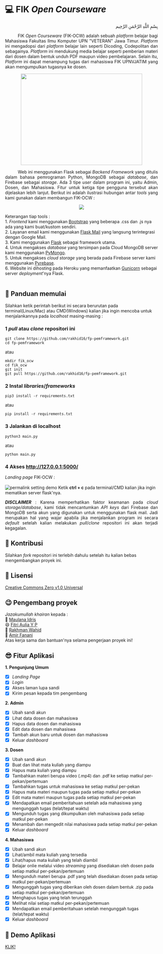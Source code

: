 # :computer: FIK <i>Open Courseware</i>

<p align="right">
بِسْمِ اللَّهِ الرَّحْمَنِ الرَّحِيم 
</p>

<p align="justify">
&emsp;&emsp;&emsp;FIK <i>Open Courseware</i> (FIK-OCW) adalah sebuah <i>platform</i> belajar bagi Mahasiswa Fakultas Ilmu Komputer UPN "VETERAN" Jawa Timur. <i>Platform</i> ini mengadopsi dari <i>platform</i> belajar lain seperti Dicoding, Codepolitan dan sebagainya. <i>Platform</i> ini mendukung media belajar seperti pemberian materi dari dosen dalam bentuk unduh PDF maupun video pembelajaran. Selain itu, <i>Platform</i> ini dapat menampung tugas dari mahasiswa FIK UPNVJATIM yang akan mengumpulkan tugasnya ke dosen.
</p>

<p align="center">
  <img src="https://i.imgur.com/kmJGkFX.png" width=400px height=300px>
</p>

<p align="justify">
&emsp;&emsp;&emsp;Web ini menggunakan Flask sebagai <i>Backend Framework</i> yang ditulis dalam bahasa pemrograman Python, MongoDB sebagai <i>database</i>, dan Firebase sebagai <i>storage</i>. Ada 3 tipe <i>user</i> dalam program ini, yaitu Admin, Dosen, dan Mahasiswa. Fitur untuk ketiga tipe pengguna tersebut akan dijelaskan lebih lanjut. Berikut ini adalah ilustrasi hubungan antar <i>tools</i> yang kami gunakan dalam membangun FIK-OCW :
</p>

<p align="center">
  <img src="https://i.imgur.com/mpRwEEU.jpg">
</p>
Keterangan tiap tools :<br>
1. <i>Frontend</i> kami menggunakan <a href="https://getbootstrap.com/">Bootstrap</a> yang beberapa .css dan .js nya ada yang kami buat/kustom sendiri.<br>
2. Layanan email kami menggunakan <a href="https://pythonhosted.org/Flask-Mail/">Flask Mail</a> yang langsung terintegrasi dengan Google Mail.<br>
3. Kami menggunakan <a href="https://palletsprojects.com/p/flask/">Flask</a> sebagai framework utama.<br>
4. Untuk mengakses <i>database</i> yang tersimpan pada Cloud MongoDB server kami menggunakan <a href="https://pymongo.readthedocs.io/en/stable/">PyMongo</a>.<br>
5. Untuk mengakses <i>cloud storage</i> yang berada pada Firebase server kami menggunakan <a href="https://github.com/thisbejim/Pyrebase">Pyrebase</a>.<br>
6. Website ini dihosting pada Heroku yang memanfaatkan <a href="https://gunicorn.org/">Gunicorn</a> sebagai server <i>deployment</i>'nya Flask.<br><br>

## :memo: Panduan memulai
Silahkan ketik perintah berikut ini secara berurutan pada terminal(Linux/Mac) atau CMD(Windows) kalian jika ingin mencoba untuk menjalankannya pada <i>localhost</i> masing-masing :
### 1 <i>pull</i> atau <i>clone</i> repositori ini

```
git clone https://github.com/rakhid16/fp-pemframework.git
cd fp-pemframework
```
atau
```
mkdir fik_ocw
cd fik_ocw
git init
git pull https://github.com/rakhid16/fp-pemframework.git
```

### 2 Instal <i>libraries</i>/<i>frameworks</i>
```
pip3 install -r requirements.txt
```
atau
```
pip install -r requirements.txt
```

### 3 Jalankan di localhost
```
python3 main.py
```
atau
```
python main.py
```

### 4 Akses http://127.0.0.1:5000/
<i>Landing page</i> FIK-OCW :<br><br>
![permalink setting demo](https://i.ibb.co/k09ySM3/Screenshot-from-2020-05-14-22-20-51.png)
Ketik <b>ctrl + c</b> pada terminal/CMD kalian jika ingin mematikan server flask'nya.<br>
<p align="justify">
<b><i>DISCLAIMER</i></b> : Karena memperhatikan faktor keamanan pada <i>cloud storage/database</i>, kami tidak mencantumkan <i>API keys</i> dari Firebase dan MongoDB serta akun yang digunakan untuk menggunakan flask mail. Jadi merupakan hal yang wajar apabila jika menjalankan program ini secara <i>default</i> setelah kalian melakukan <i>pull</i>/<i>clone</i> repositori ini akan terjadi kegagalan.
<p>

## :handshake: Kontribusi
Silahkan <i>fork</i> repositori ini terlebih dahulu setelah itu kalian bebas mengembangkan proyek ini.

## :paperclip: Lisensi
<a href="https://github.com/Rakhid16/fp-pemframework/blob/master/LICENSE">Creative Commons Zero v1.0 Universal</a>

## :wink: Pengembang proyek
<i>Jazakumullah khairan</i> kepada :<br>
:man: <a href="https://github.com/maulidr">Maulana Idris</a><br>
:smile: <a href="https://github.com/fitriaulia">Fitri Aulia Y P</a><br>
:boy: <a href="https://github.com/rakhid16">Rakhman Wahid</a><br>
:man: <a href="https://github.com/amirfanani">Amir Fanani</a><br>
Atas kerja sama dan bantuan'nya selama pengerjaan proyek ini!

## :sunglasses: Fitur Aplikasi
<b>1. Pengunjung Umum</b>
- [x] <i>Landing Page</i>
- [x] <i>Login</i>
- [x] Akses laman lupa sandi
- [x] Kirim pesan kepada tim pengembang

<b>2. Admin</b>
- [x] Ubah sandi akun
- [x] Lihat data dosen dan mahasiswa
- [x] Hapus data dosen dan mahasiswa
- [x] Edit data dosen dan mahasiswa
- [x] Tambah akun baru untuk dosen dan mahasiswa
- [x] Keluar <i>dashboard</i>

<b>3. Dosen</b>
- [x] Ubah sandi akun
- [x] Buat dan lihat mata kuliah yang diampu
- [x] Hapus mata kuliah yang diampu
- [x] Tambahkan materi berupa video (.mp4) dan .pdf ke setiap matkul per-pekan/pertemuan
- [x] Tambahkan tugas untuk mahasiswa ke setiap matkul per-pekan
- [x] Hapus mata materi maupun tugas pada setiap matkul per-pekan
- [x] Edit mata materi maupun tugas pada setiap matkul per-pekan
- [x] Mendapatkan email pemberitahuan setelah ada mahasiswa yang mengunggah tugas (telat/tepat waktu)
- [x] Mengunduh tugas yang dikumpulkan oleh mahasiswa pada setiap matkul per-pekan
- [x] Menambah dan mengedit nilai mahasiswa pada setiap matkul per-pekan
- [x] Keluar <i>dashboard</i>

<b>4. Mahasiswa</b>
- [x] Ubah sandi akun
- [x] Lihat/ambil mata kuliah yang tersedia
- [x] Lihat/hapus mata kuliah yang telah diambil
- [x] Belajar onlie melalui video <i>streaming</i> yang disediakan oleh dosen pada setiap matkul per-pekan/pertemuan
- [x] Mengunduh materi berupa .pdf yang telah disediakan dosen pada setiap matkul per-pekan/pertemuan
- [x] Mengunggah tugas yang diberikan oleh dosen dalam bentuk .zip pada setiap matkul per-pekan/pertemuan
- [x] Menghapus tugas yang telah terunggah
- [x] Melihat nilai setiap matkul per-pekan/pertemuan
- [x] Mendapatkan email pemberitahuan setelah mengunggah tugas (telat/tepat waktu)
- [x] Keluar <i>dashboard</i>

## :pushpin: Demo Aplikasi
<a href="http://fik-ocw.herokuapp.com/" target=blank>KLIK!</a>

